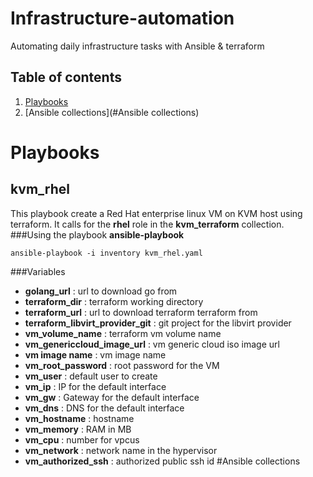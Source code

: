 # Infrastructure-automation
 Automating daily infrastructure tasks with Ansible & terraform
## Table of contents
1. [Playbooks](#Playbooks)
2. [Ansible collections](#Ansible collections)

# Playbooks
## **kvm_rhel**
This playbook create a Red Hat enterprise linux VM on KVM host using terraform.
It calls for the **rhel** role in the **kvm_terraform** collection.
###Using the playbook
**ansible-playbook**
```
ansible-playbook -i inventory kvm_rhel.yaml
```
###Variables
- **golang_url** : url to download go from
- **terraform_dir** : terraform working directory
- **terraform_url** : url to download terraform terraform from
- **terraform_libvirt_provider_git** : git project for the libvirt provider
- **vm_volume_name** : terraform vm volume name
- **vm_genericcloud_image_url** : vm generic cloud iso image url
- **vm image name** : vm image name
- **vm_root_password** : root password for the VM
- **vm_user** : default user to create
- **vm_ip** : IP for the default interface
- **vm_gw** : Gateway for the default interface
- **vm_dns** : DNS for the default interface
- **vm_hostname** : hostname
- **vm_memory** : RAM in MB
- **vm_cpu** : number for vpcus
- **vm_network** : network name in the hypervisor
- **vm_authorized_ssh** : authorized public ssh id
#Ansible collections
